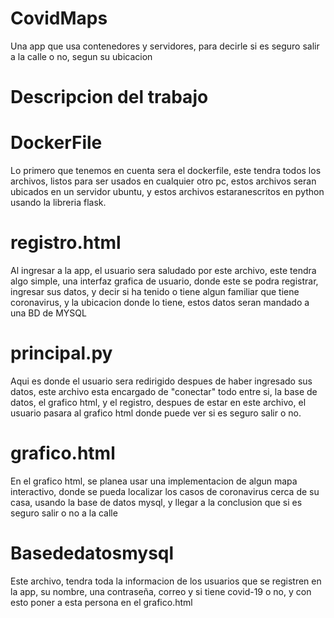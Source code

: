 # CovidMaps
Una app que usa contenedores y servidores, para decirle si es seguro salir a la calle o no, segun su ubicacion


# Descripcion del trabajo


# DockerFile
Lo primero que tenemos en cuenta sera el dockerfile, este tendra todos los archivos, listos para ser usados en cualquier otro pc, estos archivos seran ubicados en un servidor ubuntu, y estos  archivos estaranescritos en python usando la libreria flask.

# registro.html
Al ingresar a la app, el usuario sera saludado por este archivo, este tendra algo simple, una interfaz grafica de usuario, donde este se podra registrar, ingresar sus datos, y decir si ha tenido o tiene algun familiar que tiene coronavirus, y la ubicacion donde lo tiene, estos datos seran mandado a una BD de MYSQL

# principal.py
Aqui es donde el usuario sera redirigido despues de haber ingresado sus datos, este archivo esta encargado de "conectar" todo entre si, la base de datos, el grafico html, y el registro, despues de estar en este archivo, el usuario pasara al grafico html donde puede ver si es seguro salir o no.

# grafico.html
En el grafico html, se planea usar una implementacion de algun mapa interactivo, donde se pueda localizar los casos de coronavirus cerca de su casa, usando la base de datos mysql, y llegar a la conclusion que si es seguro salir o no a la calle

# Basededatosmysql
Este archivo, tendra toda la informacion de los usuarios que se registren en la app, su nombre, una contraseña, correo y si tiene covid-19 o no, y con esto poner a esta persona en el grafico.html
